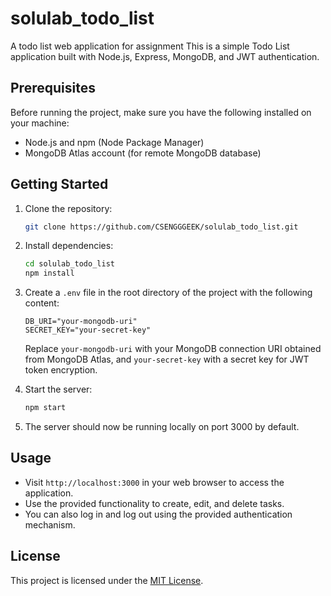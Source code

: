 # solulab_todo_list
A todo list web application for assignment
This is a simple Todo List application built with Node.js, Express, MongoDB, and JWT authentication.

## Prerequisites

Before running the project, make sure you have the following installed on your machine:

- Node.js and npm (Node Package Manager)
- MongoDB Atlas account (for remote MongoDB database)

## Getting Started

1. Clone the repository:

   ```bash
   git clone https://github.com/CSENGGGEEK/solulab_todo_list.git
   ```

2. Install dependencies:

   ```bash
   cd solulab_todo_list
   npm install
   ```

3. Create a `.env` file in the root directory of the project with the following content:

   ```
   DB_URI="your-mongodb-uri"
   SECRET_KEY="your-secret-key"
   ```

   Replace `your-mongodb-uri` with your MongoDB connection URI obtained from MongoDB Atlas, and `your-secret-key` with a secret key for JWT token encryption.

4. Start the server:

   ```bash
   npm start
   ```

5. The server should now be running locally on port 3000 by default.

## Usage

- Visit `http://localhost:3000` in your web browser to access the application.
- Use the provided functionality to create, edit, and delete tasks.
- You can also log in and log out using the provided authentication mechanism.

## License

This project is licensed under the [MIT License](LICENSE).
